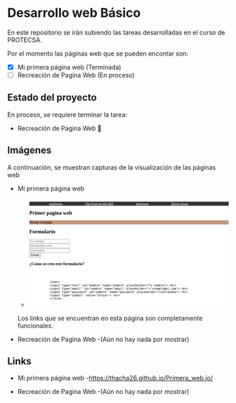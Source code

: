 # Desarrollo web Básico

En este repositorio se irán subiendo las tareas desarrolladas en el curso de PROTECSA.

Por el momento las páginas web que se pueden encontar son:

- [X] Mi primera página web (Terminada)
- [ ] Recreación de Pagina Web (En proceso)

## Estado del proyecto

En proceso, se requiere terminar la tarea: 

- Recreación de Pagina Web :construction:

## Imágenes

A continuación, se muestran capturas de la visualización de las páginas web

- Mi primera página web
    - ![Captura de la primera web](https://github.com/Thacha26/Thacha26.github.io/blob/main/Capturas/Primera_capweb)

    Los links que se encuentran en esta página son completamente funcionales.

- Recreación de Pagina Web
    -(Aún no hay nada por mostrar)

## Links

- Mi primera página web
    -https://thacha26.github.io/Primera_web.io/

- Recreación de Pagina Web
    -(Aún no hay nada por mostrar)